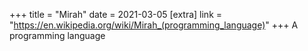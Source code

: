 +++
title = "Mirah"
date = 2021-03-05
[extra]
link = "https://en.wikipedia.org/wiki/Mirah_(programming_language)"
+++
A programming language

